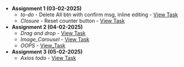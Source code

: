 
- **Assignment 1 (03-02-2025)**  
  - *to-do* - Delete All btn with confirm msg, inline editing - [View Task](Todo/README.md)  
  - *Closure* - Reset counter button - [View Task](closures-count.html)
- **Assignment 2 (04-02-2025)**
  - *Drag and drop* - [View Task](04-02-2025/Drag_and_drop/index.html)
  - *Image_Carousel* - [View Task](04-02-2025/Image_Carousel/index.html)
  - *OOPS* - [View_Task](04-02-2025/OOPS)
- **Assignment 3 (05-02-2025)**
  - *Axios todo* - [View Task](05-02-2025/todoaxios)
